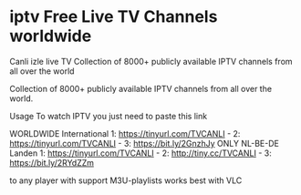 # iptv Free Live TV Channels worldwide
Canli izle live TV Collection of 8000+ publicly available IPTV channels from all over the world

Collection of 8000+ publicly available IPTV channels from all over the world.

Usage To watch IPTV you just need to paste this link

WORLDWIDE International 1: https://tinyurl.com/TVCANLI - 2: https://tinyurl.com/TVCANLI - 3: https://bit.ly/2GnzhJy
ONLY NL-BE-DE Landen    1: https://tinyurl.com/TVCANLI - 2: http://tiny.cc/TVCANLI    -   3: https://bit.ly/2RYdZZm

to any player with support M3U-playlists works best with VLC

